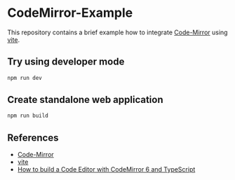 # CodeMirror-Example

This repository contains a brief example how to integrate
[Code-Mirror](https://codemirror.net/) using [vite](https://vitejs.dev/).

## Try using developer mode

```bash
npm run dev
```

## Create standalone web application

```bash
npm run build
```

## References

- [Code-Mirror](https://codemirror.net/)
- [vite](https://vitejs.dev/)
- [How to build a Code Editor with CodeMirror 6 and TypeScript](https://davidmyers.dev/blog/how-to-build-a-code-editor-with-codemirror-6-and-typescript/introduction)
